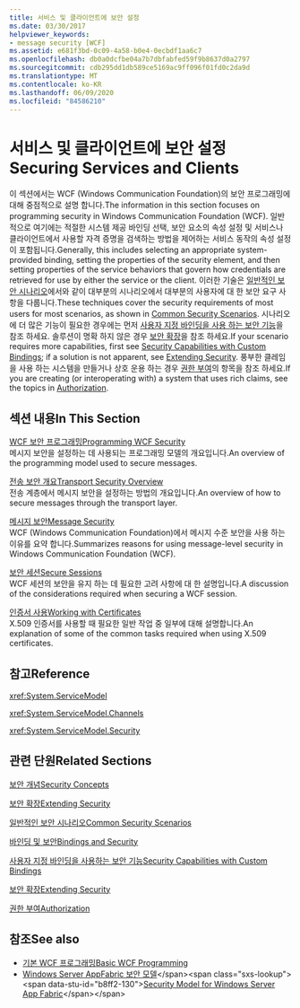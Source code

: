```yaml
---
title: 서비스 및 클라이언트에 보안 설정
ms.date: 03/30/2017
helpviewer_keywords:
- message security [WCF]
ms.assetid: e681f3bd-0c09-4a58-b0e4-0ecbdf1aa6c7
ms.openlocfilehash: db0a0dcfbe04a7b7dbfabfed59f9b8637d0a2797
ms.sourcegitcommit: cdb295dd1db589ce5169ac9ff096f01fd0c2da9d
ms.translationtype: MT
ms.contentlocale: ko-KR
ms.lasthandoff: 06/09/2020
ms.locfileid: "84586210"
---
```

# <a name="securing-services-and-clients"></a><span data-ttu-id="b8ff2-102">서비스 및 클라이언트에 보안 설정</span><span class="sxs-lookup"><span data-stu-id="b8ff2-102">Securing Services and Clients</span></span>
<span data-ttu-id="b8ff2-103">이 섹션에서는 WCF (Windows Communication Foundation)의 보안 프로그래밍에 대해 중점적으로 설명 합니다.</span><span class="sxs-lookup"><span data-stu-id="b8ff2-103">The information in this section focuses on programming security in Windows Communication Foundation (WCF).</span></span> <span data-ttu-id="b8ff2-104">일반적으로 여기에는 적절한 시스템 제공 바인딩 선택, 보안 요소의 속성 설정 및 서비스나 클라이언트에서 사용할 자격 증명을 검색하는 방법을 제어하는 서비스 동작의 속성 설정이 포함됩니다.</span><span class="sxs-lookup"><span data-stu-id="b8ff2-104">Generally, this includes selecting an appropriate system-provided binding, setting the properties of the security element, and then setting properties of the service behaviors that govern how credentials are retrieved for use by either the service or the client.</span></span> <span data-ttu-id="b8ff2-105">이러한 기술은 [일반적인 보안 시나리오](common-security-scenarios.md)에서와 같이 대부분의 시나리오에서 대부분의 사용자에 대 한 보안 요구 사항을 다룹니다.</span><span class="sxs-lookup"><span data-stu-id="b8ff2-105">These techniques cover the security requirements of most users for most scenarios, as shown in [Common Security Scenarios](common-security-scenarios.md).</span></span> <span data-ttu-id="b8ff2-106">시나리오에 더 많은 기능이 필요한 경우에는 먼저 [사용자 지정 바인딩을 사용 하는 보안 기능](security-capabilities-with-custom-bindings.md)을 참조 하세요. 솔루션이 명확 하지 않은 경우 [보안 확장](../extending/extending-security.md)을 참조 하세요.</span><span class="sxs-lookup"><span data-stu-id="b8ff2-106">If your scenario requires more capabilities, first see [Security Capabilities with Custom Bindings](security-capabilities-with-custom-bindings.md); if a solution is not apparent, see [Extending Security](../extending/extending-security.md).</span></span> <span data-ttu-id="b8ff2-107">풍부한 클레임을 사용 하는 시스템을 만들거나 상호 운용 하는 경우 [권한 부여](authorization-in-wcf.md)의 항목을 참조 하세요.</span><span class="sxs-lookup"><span data-stu-id="b8ff2-107">If you are creating (or interoperating with) a system that uses rich claims, see the topics in [Authorization](authorization-in-wcf.md).</span></span>  
  
## <a name="in-this-section"></a><span data-ttu-id="b8ff2-108">섹션 내용</span><span class="sxs-lookup"><span data-stu-id="b8ff2-108">In This Section</span></span>  
 [<span data-ttu-id="b8ff2-109">WCF 보안 프로그래밍</span><span class="sxs-lookup"><span data-stu-id="b8ff2-109">Programming WCF Security</span></span>](programming-wcf-security.md)  
 <span data-ttu-id="b8ff2-110">메시지 보안을 설정하는 데 사용되는 프로그래밍 모델의 개요입니다.</span><span class="sxs-lookup"><span data-stu-id="b8ff2-110">An overview of the programming model used to secure messages.</span></span>  
  
 [<span data-ttu-id="b8ff2-111">전송 보안 개요</span><span class="sxs-lookup"><span data-stu-id="b8ff2-111">Transport Security Overview</span></span>](transport-security-overview.md)  
 <span data-ttu-id="b8ff2-112">전송 계층에서 메시지 보안을 설정하는 방법의 개요입니다.</span><span class="sxs-lookup"><span data-stu-id="b8ff2-112">An overview of how to secure messages through the transport layer.</span></span>  
  
 [<span data-ttu-id="b8ff2-113">메시지 보안</span><span class="sxs-lookup"><span data-stu-id="b8ff2-113">Message Security</span></span>](message-security-in-wcf.md)  
 <span data-ttu-id="b8ff2-114">WCF (Windows Communication Foundation)에서 메시지 수준 보안을 사용 하는 이유를 요약 합니다.</span><span class="sxs-lookup"><span data-stu-id="b8ff2-114">Summarizes reasons for using message-level security in Windows Communication Foundation (WCF).</span></span>  
  
 [<span data-ttu-id="b8ff2-115">보안 세션</span><span class="sxs-lookup"><span data-stu-id="b8ff2-115">Secure Sessions</span></span>](secure-sessions.md)  
 <span data-ttu-id="b8ff2-116">WCF 세션의 보안을 유지 하는 데 필요한 고려 사항에 대 한 설명입니다.</span><span class="sxs-lookup"><span data-stu-id="b8ff2-116">A discussion of the considerations required when securing a WCF session.</span></span>  
  
 [<span data-ttu-id="b8ff2-117">인증서 사용</span><span class="sxs-lookup"><span data-stu-id="b8ff2-117">Working with Certificates</span></span>](working-with-certificates.md)  
 <span data-ttu-id="b8ff2-118">X.509 인증서를 사용할 때 필요한 일반 작업 중 일부에 대해 설명합니다.</span><span class="sxs-lookup"><span data-stu-id="b8ff2-118">An explanation of some of the common tasks required when using X.509 certificates.</span></span>  
  
## <a name="reference"></a><span data-ttu-id="b8ff2-119">참고</span><span class="sxs-lookup"><span data-stu-id="b8ff2-119">Reference</span></span>  
 <xref:System.ServiceModel>  
  
 <xref:System.ServiceModel.Channels>  
  
 <xref:System.ServiceModel.Security>  
  
## <a name="related-sections"></a><span data-ttu-id="b8ff2-120">관련 단원</span><span class="sxs-lookup"><span data-stu-id="b8ff2-120">Related Sections</span></span>  
 [<span data-ttu-id="b8ff2-121">보안 개념</span><span class="sxs-lookup"><span data-stu-id="b8ff2-121">Security Concepts</span></span>](security-concepts.md)  
  
 [<span data-ttu-id="b8ff2-122">보안 확장</span><span class="sxs-lookup"><span data-stu-id="b8ff2-122">Extending Security</span></span>](../extending/extending-security.md)  
  
 [<span data-ttu-id="b8ff2-123">일반적인 보안 시나리오</span><span class="sxs-lookup"><span data-stu-id="b8ff2-123">Common Security Scenarios</span></span>](common-security-scenarios.md)  
  
 [<span data-ttu-id="b8ff2-124">바인딩 및 보안</span><span class="sxs-lookup"><span data-stu-id="b8ff2-124">Bindings and Security</span></span>](bindings-and-security.md)  
  
 [<span data-ttu-id="b8ff2-125">사용자 지정 바인딩을 사용하는 보안 기능</span><span class="sxs-lookup"><span data-stu-id="b8ff2-125">Security Capabilities with Custom Bindings</span></span>](security-capabilities-with-custom-bindings.md)  
  
 [<span data-ttu-id="b8ff2-126">보안 확장</span><span class="sxs-lookup"><span data-stu-id="b8ff2-126">Extending Security</span></span>](../extending/extending-security.md)  
  
 [<span data-ttu-id="b8ff2-127">권한 부여</span><span class="sxs-lookup"><span data-stu-id="b8ff2-127">Authorization</span></span>](authorization-in-wcf.md)  
  
## <a name="see-also"></a><span data-ttu-id="b8ff2-128">참조</span><span class="sxs-lookup"><span data-stu-id="b8ff2-128">See also</span></span>

- [<span data-ttu-id="b8ff2-129">기본 WCF 프로그래밍</span><span class="sxs-lookup"><span data-stu-id="b8ff2-129">Basic WCF Programming</span></span>](../basic-wcf-programming.md)
- <span data-ttu-id="b8ff2-130">[Windows Server AppFabric 보안 모델](https://docs.microsoft.com/previous-versions/appfabric/ee677202(v=azure.10))</span><span class="sxs-lookup"><span data-stu-id="b8ff2-130">[Security Model for Windows Server App Fabric](https://docs.microsoft.com/previous-versions/appfabric/ee677202(v=azure.10))</span></span>
